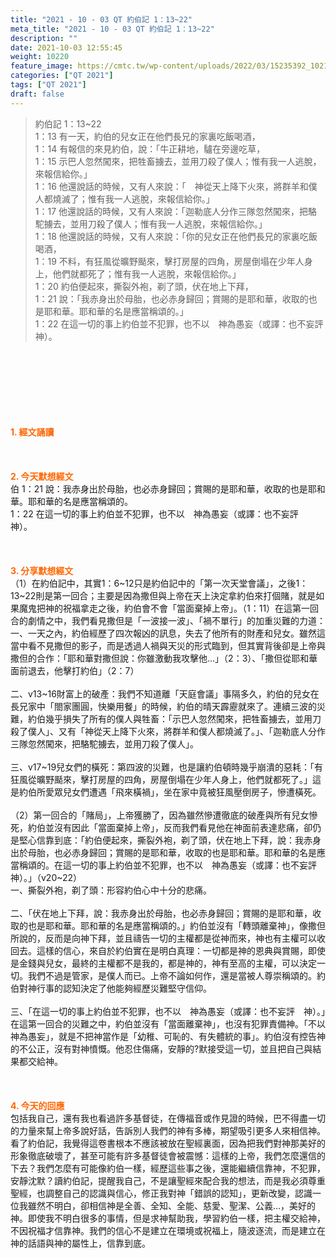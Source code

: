 ```yaml
---
title: "2021 - 10 - 03 QT 約伯記 1：13~22"
meta_title: "2021 - 10 - 03 QT 約伯記 1：13~22"
description: ""
date: 2021-10-03 12:55:45
weight: 10220
feature_image: https://cmtc.tw/wp-content/uploads/2022/03/15235392_10211799862337740_180693556567566654_o-1.webp
categories: ["QT 2021"]
tags: ["QT 2021"]
draft: false
---
```


<blockquote>約伯記 1：13~22<br />
1：13 有一天，約伯的兒女正在他們長兄的家裏吃飯喝酒，<br />
1：14 有報信的來見約伯，說：「牛正耕地，驢在旁邊吃草，<br />
1：15 示巴人忽然闖來，把牲畜擄去，並用刀殺了僕人；惟有我一人逃脫，來報信給你。」<br />
1：16 他還說話的時候，又有人來說：「　神從天上降下火來，將群羊和僕人都燒滅了；惟有我一人逃脫，來報信給你。」<br />
1：17 他還說話的時候，又有人來說：「迦勒底人分作三隊忽然闖來，把駱駝擄去，並用刀殺了僕人；惟有我一人逃脫，來報信給你。」<br />
1：18 他還說話的時候，又有人來說：「你的兒女正在他們長兄的家裏吃飯喝酒，<br />
1：19 不料，有狂風從曠野颳來，擊打房屋的四角，房屋倒塌在少年人身上，他們就都死了；惟有我一人逃脫，來報信給你。」<br />
1：20 約伯便起來，撕裂外袍，剃了頭，伏在地上下拜，<br />
1：21 說：「我赤身出於母胎，也必赤身歸回；賞賜的是耶和華，收取的也是耶和華。耶和華的名是應當稱頌的。」<br />
1：22 在這一切的事上約伯並不犯罪，也不以　神為愚妄（或譯：也不妄評　神）。</blockquote><br />
&nbsp;<br />
<br />
&nbsp;<br />
<br />
&nbsp;<br />
<br />
<span style="color: #ff6600;"><strong>1. </strong><strong>經文誦讀</strong></span><br />
<br />
<span style="color: #ff6600;"><strong> </strong></span><br />
<br />
<span style="color: #ff6600;"><strong>2. 今天默想</strong><strong>經文<br />
</strong></span>伯 1：21 說：我赤身出於母胎，也必赤身歸回；賞賜的是耶和華，收取的也是耶和華。耶和華的名是應當稱頌的。<br />
1：22 在這一切的事上約伯並不犯罪，也不以　神為愚妄（或譯：也不妄評　神）。<br />
<br />
&nbsp;<br />
<br />
<span style="color: #ff6600;"><strong>3. 分享默想經文<br />
</strong></span>（1）在約伯記中，其實1：6~12只是約伯記中的「第一次天堂會議」，之後1：13~22則是第一回合；主要是因為撒但與上帝在天上決定拿約伯來打個賭，就是如果魔鬼把神的祝福拿走之後，約伯會不會「當面棄掉上帝」。（1：11）在這第一回合的劇情之中，我們看見撒但是「一波接一波」、「禍不單行」的加重災難的力道：<br />
一、一天之內，約伯經歷了四次報凶的訊息，失去了他所有的財產和兒女。雖然這當中看不見撒但的影子，而是透過人禍與天災的形式臨到，但其實背後卻是上帝與撒但的合作：「耶和華對撒但說：你雖激動我攻擊他…」（2：3）、「撒但從耶和華面前退去，他擊打約伯」（2：7）<br />
<br />
二、v13~16財富上的破產：我們不知道離「天庭會議」事隔多久，約伯的兒女在長兄家中「閤家團圓，快樂用餐」的時候，約伯的晴天霹靂就來了。連續三波的災難，約伯幾乎損失了所有的僕人與牲畜：「示巴人忽然闖來，把牲畜擄去，並用刀殺了僕人」、又有「神從天上降下火來，將群羊和僕人都燒滅了。」、「迦勒底人分作三隊忽然闖來，把駱駝擄去，並用刀殺了僕人」。<br />
<br />
三、v17~19兒女們的橫死：第四波的災難，也是讓約伯頓時幾乎崩潰的惡耗：「有狂風從曠野颳來，擊打房屋的四角，房屋倒塌在少年人身上，他們就都死了。」這是約伯所愛眾兒女們遭遇「飛來橫禍」，坐在家中竟被狂風壓倒房子，慘遭橫死。<br />
<br />
（2）第一回合的「賭局」，上帝獲勝了，因為雖然慘遭徹底的破產與所有兒女慘死，約伯並沒有因此「當面棄掉上帝」，反而我們看見他在神面前表達悲痛，卻仍是堅心信靠到底：「約伯便起來，撕裂外袍，剃了頭，伏在地上下拜，說：我赤身出於母胎，也必赤身歸回；賞賜的是耶和華，收取的也是耶和華。耶和華的名是應當稱頌的。在這一切的事上約伯並不犯罪，也不以　神為愚妄（或譯：也不妄評　神）。」（v20~22）<br />
一、撕裂外袍，剃了頭：形容約伯心中十分的悲痛。<br />
<br />
二、「伏在地上下拜，說：我赤身出於母胎，也必赤身歸回；賞賜的是耶和華，收取的也是耶和華。耶和華的名是應當稱頌的。」約伯並沒有「轉頭離棄神」，像撒但所說的，反而是向神下拜，並且禱告一切的主權都是從神而來，神也有主權可以收回去。這樣的信心，來自於約伯實在是明白真理：一切都是神的恩典與賞賜，即使是金錢與兒女，最終的主權都不是我的，都是神的，神有至高的主權，可以決定一切。我們不過是管家，是僕人而已。上帝不論如何作，還是當被人尊崇稱頌的。約伯對神行事的認知決定了他能夠經歷災難堅守信仰。<br />
<br />
三、「在這一切的事上約伯並不犯罪，也不以　神為愚妄（或譯：也不妄評　神）。」在這第一回合的災難之中，約伯並沒有「當面離棄神」，也沒有犯罪責備神。「不以神為愚妄」，就是不把神當作是「幼稚、可恥的、有失體統的事」。約伯沒有控告神的不公正，沒有對神憤慨。他忍住傷痛，安靜的?默接受這一切，並且把自己與結果都交給神。<br />
<br />
&nbsp;<br />
<br />
<span style="color: #ff6600;"><strong>4. 今天的回應<br />
</strong></span>包括我自己，還有我也看過許多基督徒，在傳福音或作見證的時候，巴不得盡一切的力量來幫上帝多說好話，告訴別人我們的神有多棒，期望吸引更多人來相信神。看了約伯記，我覺得這卷書根本不應該被放在聖經裏面，因為把我們對神那美好的形象徹底破壞了，甚至可能有許多基督徒會被震憾：這樣的上帝，我們怎麼還信的下去？我們怎麼有可能像約伯一樣，經歷這些事之後，還能繼續信靠神，不犯罪，安靜沈默？讀約伯記，提醒我自己，不是讓聖經來配合我的想法，而是我必須尊重聖經，也調整自己的認識與信心，修正我對神「錯誤的認知」，更新改變，認識一位我雖然不明白，卻相信神是全善、全知、全能、慈愛、聖潔、公義…，美好的神。即使我不明白很多的事情，但是求神幫助我，學習約伯一樣，把主權交給神，不因祝福才信靠神。我們的信心不是建立在環境或祝福上，隨波逐流，而是建立在神的話語與神的屬性上，信靠到底。<br />
<br />
&nbsp;<br />
<br />
&nbsp;<br />
<br />
&nbsp;
        